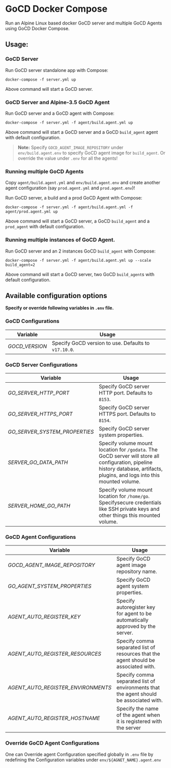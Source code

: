 # GoCD Docker Compose

Run an Alpine Linux based docker GoCD server and multiple GoCD Agents using GoCD Docker Compose.

## Usage:

### GoCD Server
Run GoCD server standalone app with Compose:
```
docker-compose -f server.yml up
```
Above command will start a GoCD server.

### GoCD Server and Alpine-3.5 GoCD Agent

Run GoCD server and a GoCD agent with Compose:
```
docker-compose -f server.yml -f agent/build.agent.yml up
```
Above command will start a GoCD server and a GoCD `build_agent` agent with default configuration.

> **Note:** Specify `GOCD_AGENT_IMAGE_REPOSITORY` under `env/build.agent.env` to specify GoCD agent image for `build_agent`. Or override the value under `.env`  for all the agents!

### Running multiple GoCD Agents

Copy `agent/build.agent.yml` and `env/build.agent.env` and create another agent configuration (say `prod.agent.yml` and `prod.agent.env`)!

Run GoCD server, a build and a prod GoCD Agent with Compose:
```
docker-compose -f server.yml -f agent/build.agent.yml -f agent/prod.agent.yml up
```
Above command will start a GoCD server, a GoCD `build_agent` and a `prod_agent` with default configuration.

### Running multiple instances of GoCD Agent.

Run GoCD server and an 2 instances GoCD `build_agent` with Compose:
```
docker-compose -f server.yml -f agent/build.agent.yml up --scale build_agent=2
```
Above command will start a GoCD server, two GoCD `build_agent`s with default configuration.

## Available configuration options
__Specify or override following variables in `.env` file.__

### GoCD Configurations

|Variable | Usage |
|---------|-------|
|*GOCD_VERSION* | Specify GoCD version to use. Defaults to `v17.10.0`. |


### GoCD Server Configurations
|Variable | Usage |
|---------|-------|
*GO_SERVER_HTTP_PORT* | Specify GoCD server HTTP port. Defaults to `8153`.
*GO_SERVER_HTTPS_PORT* | Specify GoCD server HTTPS port. Defaults to `8154`.
*GO_SERVER_SYSTEM_PROPERTIES* | Specify GoCD server system properties.
*SERVER_GO_DATA_PATH* | Specify volume mount location for `/godata`. The GoCD server will store all configuration, pipeline history database, artifacts, plugins, and logs into this mounted volume.
*SERVER_HOME_GO_PATH* | Specify volume mount location for `/home/go`. Specifysecure credentials like SSH private keys and other things this mounted volume.

### GoCD Agent Configurations
|Variable | Usage |
|---------|-------|
*GOCD_AGENT_IMAGE_REPOSITORY* | Specify GoCD agent image repository name.
*GO_AGENT_SYSTEM_PROPERTIES* | Specify GoCD agent system properties.
*AGENT_AUTO_REGISTER_KEY* | Specify autoregister key for agent to be automatically approved by the server.
*AGENT_AUTO_REGISTER_RESOURCES* | Specify comma separated list of resources that the agent should be associated with.
*AGENT_AUTO_REGISTER_ENVIRONMENTS* | Specify comma separated list of environments that the agent should be associated with.
*AGENT_AUTO_REGISTER_HOSTNAME* | Specify the name of the agent when it is registered with the server


### Override GoCD Agent Configurations
One can Override agent Configuration specified globally in `.env` file by redefining the Configuration variables under `env/${AGNET_NAME}.agent.env`
